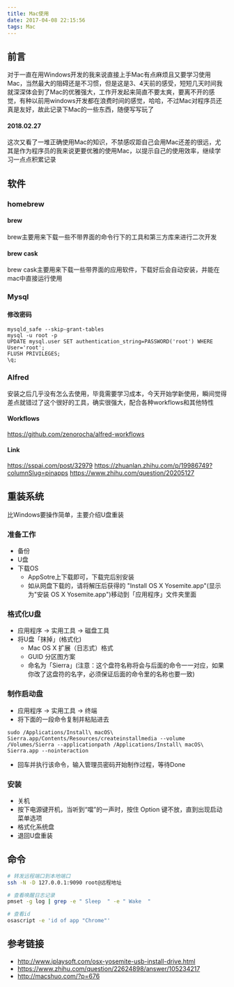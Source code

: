 ```yaml
---
title: Mac使用
date: 2017-04-08 22:15:56
tags: Mac
---
```


## 前言
对于一直在用Windows开发的我来说直接上手Mac有点麻烦且又要学习使用Mac，当然最大的阻碍还是不习惯，但是这是3、4天前的感受，短短几天时间我就深深体会到了Mac的优雅强大，工作开发起来简直不要太爽，要离不开的感觉，有种以前用windows开发都在浪费时间的感觉，哈哈，不过Mac对程序员还真是友好，故此记录下Mac的一些东西，随便写写玩了

#### 2018.02.27
这次又看了一堆正确使用Mac的知识，不禁感叹距自己会用Mac还差的很远，尤其是作为程序员的我来说更要优雅的使用Mac，以提示自己的使用效率，继续学习一点点积累记录

## 软件

### homebrew

#### brew
brew主要用来下载一些不带界面的命令行下的工具和第三方库来进行二次开发

#### brew cask
brew cask主要用来下载一些带界面的应用软件，下载好后会自动安装，并能在mac中直接运行使用

### Mysql

#### 修改密码
```
mysqld_safe --skip-grant-tables
mysql -u root -p
UPDATE mysql.user SET authentication_string=PASSWORD('root') WHERE User='root';
FLUSH PRIVILEGES;
\q;
```

### Alfred
安装之后几乎没有怎么去使用，毕竟需要学习成本，今天开始学新使用，瞬间觉得差点就错过了这个很好的工具，确实很强大，配合各种workflows和其他特性

#### Workflows
https://github.com/zenorocha/alfred-workflows

#### Link
https://sspai.com/post/32979
https://zhuanlan.zhihu.com/p/19986749?columnSlug=pinapps
https://www.zhihu.com/question/20205127

## 重装系统
比Windows要操作简单，主要介绍U盘重装

### 准备工作
- 备份
- U盘
- 下载OS
    + AppSotre上下载即可，下载完后别安装
    + 如从网盘下载的，请将解压后获得的 "Install OS X Yosemite.app"(显示为"安装 OS X Yosemite.app")移动到「应用程序」文件夹里面

### 格式化U盘
- 应用程序 -> 实用工具 -> 磁盘工具
- 将U盘「抹掉」(格式化)
    + Mac OS X 扩展（日志式）格式
    + GUID 分区图方案
    + 命名为「Sierra」(注意：这个盘符名称将会与后面的命令一一对应，如果你改了这盘符的名字，必须保证后面的命令里的名称也要一致)

### 制作启动盘
- 应用程序 -> 实用工具 -> 终端
- 将下面的一段命令复制并粘贴进去
```
sudo /Applications/Install\ macOS\ Sierra.app/Contents/Resources/createinstallmedia --volume /Volumes/Sierra --applicationpath /Applications/Install\ macOS\ Sierra.app --nointeraction
```
- 回车并执行该命令，输入管理员密码开始制作过程，等待Done

### 安装
- 关机
- 按下电源键开机，当听到“噹”的一声时，按住 Option 键不放，直到出现启动菜单选项
- 格式化系统盘
- 退回U盘重装

## 命令
```bash
# 转发远程端口到本地端口
ssh -N -D 127.0.0.1:9090 root@远程地址

# 查看唤醒日志记录
pmset -g log | grep -e " Sleep  " -e " Wake  "

# 查看id
osascript -e 'id of app "Chrome"'
```

## 参考链接
- http://www.iplaysoft.com/osx-yosemite-usb-install-drive.html
- https://www.zhihu.com/question/22624898/answer/105234217
- http://macshuo.com/?p=676
